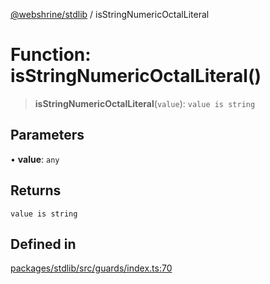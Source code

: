 [@webshrine/stdlib](../globals.md) / isStringNumericOctalLiteral

# Function: isStringNumericOctalLiteral()

> **isStringNumericOctalLiteral**(`value`): `value is string`

## Parameters

• **value**: `any`

## Returns

`value is string`

## Defined in

[packages/stdlib/src/guards/index.ts:70](https://github.com/webshrine/webshrine/blob/0e16c5948921e0c95cce645760c4a8b0855b196b/packages/stdlib/src/guards/index.ts#L70)
